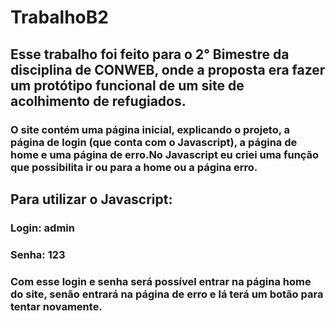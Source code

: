 # TrabalhoB2

## Esse trabalho foi feito para o 2° Bimestre da disciplina de CONWEB, onde a proposta era fazer um protótipo funcional de um site de acolhimento de refugiados.
### O site contém uma página inicial, explicando o projeto, a página de login (que conta com o Javascript), a página de home e uma página de erro.No Javascript eu criei uma função que possibilita ir ou para a home ou a página erro.
## Para utilizar o Javascript:
### Login: admin
### Senha: 123
### Com esse login e senha será possível entrar na página home do site, senão entrará na página de erro e lá terá um botão para tentar novamente.
